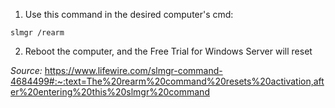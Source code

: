 1. Use this command in the desired computer's cmd:
```
slmgr /rearm
```
2. Reboot the computer, and the Free Trial for Windows Server will reset 

*Source:* https://www.lifewire.com/slmgr-command-4684499#:~:text=The%20rearm%20command%20resets%20activation,after%20entering%20this%20slmgr%20command